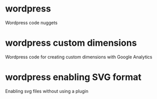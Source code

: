 # wordpress
Wordpress code nuggets

# wordpress custom dimensions
Wordpress code for creating custom dimensions with Google Analytics

# wordpress enabling SVG format
Enabling svg files without using a plugin
